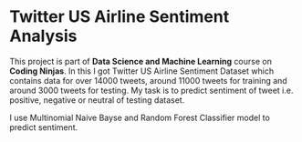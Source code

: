 # Twitter US Airline Sentiment Analysis
This project is part of **Data Science and Machine Learning** course on **Coding Ninjas**. In this I got Twitter US Airline Sentiment Dataset which contains data for over 14000 tweets, around 11000 tweets for training and around 3000 tweets for testing. My task is to predict sentiment of tweet i.e. positive, negative or neutral of testing dataset.

I use Multinomial Naive Bayse and Random Forest Classifier model to predict sentiment.
